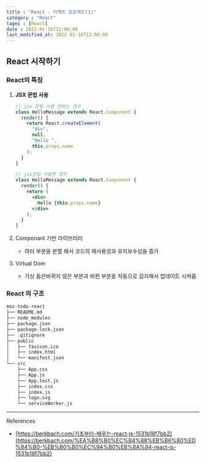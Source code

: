 ```yaml
---
title : "React - 리액트 프로젝트(1)"
category : "React"
tages : [React]
date : 2022-01-16T12:00:00
last_modified_at: 2022-01-16T12:00:00
---
```

## React 시작하기

### React의 특징

1. **JSX 문법 사용**
    
    ```jsx
    // jsx 문법 사용 안하는 경우
    class HelloMessage extends React.Component {
      render() {
        return React.createElement(
          "div",
          null,
          "Hello ",
          this.props.name
        );
      }
    }
    
    // jsx문법 사용한 경우
    class HelloMessage extends React.Component {
      render() {
        return (
          <div>
            Hello {this.props.name}
          </div>
        );
      }
    }
    ```
    
2. Componant 기반 라이브러리
    - 여러 부분을 분할 해서 코드의 재사용성과 유지보수성을 증가
3. Virtual Dom
    - 가상 돔은바뀌지 않은 부분과 바뀐 부분을 자동으로 감지해서 업데이트 시켜줌

### React 의 구조

```bash
moz-todo-react
├── README.md
├── node_modules
├── package.json
├── package-lock.json
├── .gitignore
├── public
│   ├── favicon.ico
│   ├── index.html
│   └── manifest.json
└── src
    ├── App.css
    ├── App.js
    ├── App.test.js
    ├── index.css
    ├── index.js
    ├── logo.svg
    └── serviceWorker.js
```

---

References

- [https://berkbach.com/기초부터-배우는-react-js-1531b18f7bb2](https://berkbach.com/%EA%B8%B0%EC%B4%88%EB%B6%80%ED%84%B0-%EB%B0%B0%EC%9A%B0%EB%8A%94-react-js-1531b18f7bb2)